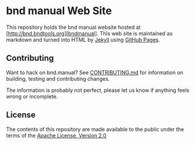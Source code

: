 # bnd manual Web Site

This repository holds the bnd manual website hosted at [http://bnd.bndtools.org][bndmanual]. This web site is maintained as markdown and turned into HTML by [Jekyll][jekyll] using [GitHub Pages](https://help.github.com/articles/what-are-github-pages/).

## Contributing

Want to hack on bnd.manual? See [CONTRIBUTING.md](CONTRIBUTING.md) for information on building, testing and contributing changes.

The information is probably not perfect, please let us know if anything feels
wrong or incomplete.

## License

The contents of this repository are made available to the public under the terms of the [Apache License, Version 2.0](https://www.apache.org/licenses/LICENSE-2.0)

[bndmanual]: http://bnd.bndtools.org
[jekyll]: http://jekyllrb.com/
